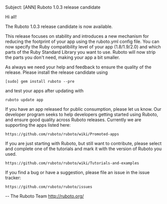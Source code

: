 Subject: [ANN] Ruboto 1.0.3 release candidate

Hi all!

The Ruboto 1.0.3 release candidate is now available.

This release focuses on stability and introduces a new mechanism for
reducing the footprint of your app using the ruboto.yml config file.  You
can now specify the Ruby compatibility level of your app (1.8/1.9/2.0) and
which parts of the Ruby Standard Library you want to use.  Ruboto will now
strip the parts you don't need, making your app a bit smaller.

As always we need your help and feedback to ensure the quality of the release.  Please install the release candidate using

    [sudo] gem install ruboto --pre

and test your apps after updating with

    ruboto update app

If you have an app released for public consumption, please let us know.  Our developer program seeks to help developers getting started using Ruboto, and ensure good quality across Ruboto releases.  Currently we are supporting the apps listed here:

    https://github.com/ruboto/ruboto/wiki/Promoted-apps

If you are just starting with Ruboto, but still want to contribute, please select and complete one of the tutorials and mark it with the version of Ruboto you used.

    https://github.com/ruboto/ruboto/wiki/Tutorials-and-examples

If you find a bug or have a suggestion, please file an issue in the issue tracker:

    https://github.com/ruboto/ruboto/issues

--
The Ruboto Team
http://ruboto.org/
